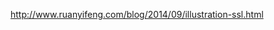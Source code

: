 
<a href="http://www.ruanyifeng.com/blog/2014/09/illustration-ssl.html">http://www.ruanyifeng.com/blog/2014/09/illustration-ssl.html</a>
